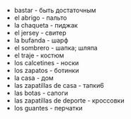 - bastar - быть достаточным
- el abrigo - пальто 
- la chaqueta - пиджак 
- el jersey - свитер 
- la bufanda - шарф 
- el sombrero - шапка; шляпа
- el traje - костюм
- los calcetines - носки
- los zapatos - ботинки
- la casa - дом
- las zapatillas de casa - тапки6
- las botas - сапоги
- las zapatillas de deporte - кроссовки
- los guantes - перчатки